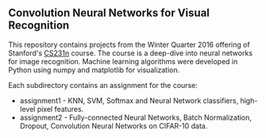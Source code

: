 ## Convolution Neural Networks for Visual Recognition

This repository contains projects from the Winter Quarter 2016 offering of Stanford's [CS231n](http://cs231n.stanford.edu/) course. The course is a deep-dive into neural networks for image recognition.  Machine learning algorithms were developed in Python using numpy and matplotlib for visualization.

Each subdirectory contains an assignment for the course:
* assignment1 - KNN, SVM, Softmax and Neural Network classifiers, high-level pixel features.
* assignment2 - Fully-connected Neural Networks, Batch Normalization, Dropout, Convolution Neural Networks on CIFAR-10 data.
